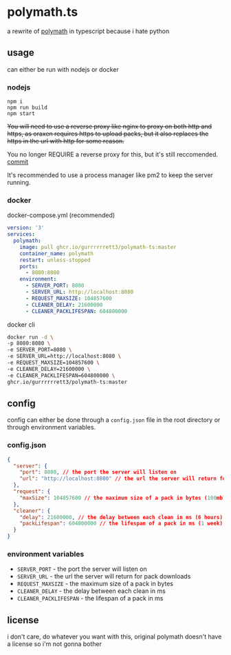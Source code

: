 # polymath.ts

a rewrite of [polymath](https://github.com/oraxen/polymath) in typescript because i hate python

## usage

can either be run with nodejs or docker

### nodejs

```
npm i
npm run build
npm start
```

~~You will need to use a reverse proxy like nginx to proxy on both http and https, as oraxen requires https to upload packs, but it also replaces the https in the url with http for some reason.~~

You no longer REQUIRE a reverse proxy for this, but it's still reccomended.
[commit](https://github.com/oraxen/oraxen/commit/74b6fc6b30d562f0f3f299e076e7129ac5b06108#diff-67189ce4c452fc6da450a2d2005823059d152e9e832557f7535e88f7a750d6bcL57)

It's recommended to use a process manager like pm2 to keep the server running.

### docker

docker-compose.yml (recommended)
```yml
version: '3'
services:
  polymath:
    image: pull ghcr.io/gurrrrrrett3/polymath-ts:master
    container_name: polymath
    restart: unless-stopped
    ports:
      - 8080:8080
    environment:
      - SERVER_PORT: 8080 
      - SERVER_URL: http://localhost:8080
      - REQUEST_MAXSIZE: 104857600
      - CLEANER_DELAY: 21600000
      - CLEANER_PACKLIFESPAN: 604800000

```

docker cli
```sh
docker run -d \
-p 8080:8080 \
-e SERVER_PORT=8080 \
-e SERVER_URL=http://localhost:8080 \ 
-e REQUEST_MAXSIZE=104857600 \
-e CLEANER_DELAY=21600000 \
-e CLEANER_PACKLIFESPAN=604800000 \ 
ghcr.io/gurrrrrrett3/polymath-ts:master
```

## config

config can either be done through a `config.json` file in the root directory or through environment variables.

### config.json
```json
{
  "server": {
    "port": 8080, // the port the server will listen on
    "url": "http://localhost:8080" // the url the server will return for pack downloads
  },
  "request": {
    "maxSize": 104857600 // the maximum size of a pack in bytes (100mb)
  },
  "cleaner": {
    "delay": 21600000, // the delay between each clean in ms (6 hours)
    "packLifespan": 604800000 // the lifespan of a pack in ms (1 week)
  }
}
```

### environment variables

- `SERVER_PORT` - the port the server will listen on
- `SERVER_URL` - the url the server will return for pack downloads
- `REQUEST_MAXSIZE` - the maximum size of a pack in bytes
- `CLEANER_DELAY` - the delay between each clean in ms
- `CLEANER_PACKLIFESPAN` - the lifespan of a pack in ms

## license

i don't care, do whatever you want with this, original polymath doesn't have a license so i'm not gonna bother
